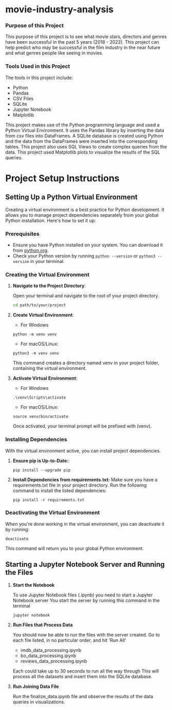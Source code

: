 # movie-industry-analysis

### Purpose of this Project

This purpose of this project is to see what movie stars, directors and genres have been successful in the past 5 years (2018 - 2022).  This project can help predict who may be successful in the film industry in the near future and what genres people like seeing in movies.  

### Tools Used in this Project

The tools in this project include:

- Python
- Pandas
- CSV Files
- SQLite 
- Jupyter Notebook
- Matplotlib

This project makes use of the Python programming language and used a Python Virtual Environment.  It uses the Pandas library by inserting the data from csv files into DataFrames.  A SQLite database is created using Python and the data from the DataFrames were inserted into the corresponding tables.  This project also uses SQL Views to create complex queries from the data.  This project used Matplotlib plots to visualize the results of the SQL queries.  

# Project Setup Instructions

## Setting Up a Python Virtual Environment

Creating a virtual environment is a best practice for Python development. It allows you to manage project dependencies separately from your global Python installation. Here's how to set it up:

### Prerequisites

- Ensure you have Python installed on your system. You can download it from [python.org](https://www.python.org/downloads/).
- Check your Python version by running `python --version` or `python3 --version` in your terminal.

### Creating the Virtual Environment

1. **Navigate to the Project Directory**:

   Open your terminal and navigate to the root of your project directory.

   ```sh
   cd path/to/your/project

2. **Create Virtual Environment**:

    - For Windows
    ```
    python -m venv venv
    ```

    - For macOS/Linux:
    ```
    python3 -m venv venv
    ```
    This command creates a directory named venv in your project folder, containing the virtual environment.

3. **Activate Virtual Environment**:

    - For Windows
    ```
    .\venv\Scripts\activate
    ```

    - For macOS/Linux:
    ```
    source venv/bin/activate
    ```
    Once activated, your terminal prompt will be prefixed with (venv).

### Installing Dependencies

With the virtual environment active, you can install project dependencies.

1. **Ensure pip is Up-to-Date:**:
    ```
    pip install --upgrade pip
    ```
2. **Install Dependencies from requirements.txt:**
Make sure you have a requirements.txt file in your project directory. Run the following command to install the listed dependencies:
    ```
    pip install -r requirements.txt
    ```

### Deactivating the Virtual Environment
When you're done working in the virtual environment, you can deactivate it by running:
```
deactivate
```
This command will return you to your global Python environment.

## Starting a Jupyter Notebook Server and Running the Files

1. **Start the Notebook**

    To use Jupyter Notebook files (.ipynb) you need to start a Jupyter Notebook server
    You start the server by running this command in the terminal
    ```
    jupyter notebook
    ```
2. **Run Files that Process Data**

    You should now be able to run the files with the server created.
    Go to each file listed, in no particular order, and hit 'Run All'
      - imdb_data_processing.ipynb
      - bo_data_processing.ipynb
      - reviews_data_processing.ipynb
    
    Each could take up to 30 seconds to run all the way through
    This will process all the datasets and insert them into the SQLite database.

4. **Run Joining Data File**

    Run the finalize_data.ipynb file and observe the results of the data queries in visualizations. 
